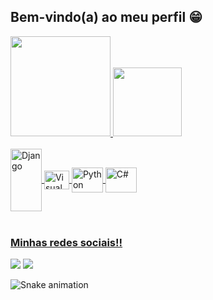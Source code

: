 ## Bem-vindo(a) ao meu perfil 😁

 <div style= "display: flex">
   <a href="https://github.com/Gustavo1910">
   <img height="160em" src="https://github-readme-stats.vercel.app/api?username=Gustavo1910&show_icons=true&theme=tokyonight&include_all_commits=true&count_private=true"/>
   <img height="110em" src="https://github-readme-stats.vercel.app/api/top-langs/?username=Gustavo1910&layout=compact&langs_count=6&theme=tokyonight"/>

</div>
<div style="display: inline_block" gap: 60px ><br>
  <img align="center" alt="Django" height="100" width="50"src="https://cdn.jsdelivr.net/gh/devicons/devicon/icons/django/django-plain-wordmark.svg" />
  <img align="center" alt="Visual" height="30" width="40"src="https://cdn.jsdelivr.net/gh/devicons/devicon/icons/vscode/vscode-original.svg" /> 
  <img align="center" alt="Python" height="40" width="50"src="https://cdn.jsdelivr.net/gh/devicons/devicon/icons/python/python-original-wordmark.svg" />
  <img align="center" alt="C#" height="40" width="50"src="https://cdn.jsdelivr.net/gh/devicons/devicon/icons/csharp/csharp-original.svg" />
          
</div>
 
 <br>
 
  ### Minhas redes sociais!!
 
<div> 
  <a href="https://instagram.com/_oliveira.exe" target="_blank"><img src="https://img.shields.io/badge/-Instagram-%23E4405F?style=for-the-badge&logo=instagram&logoColor=white" target="_blank"></a>
  <a href = "mailto:wolftenis271108@gmail.com"><img src="https://img.shields.io/badge/-Gmail-%23333?style=for-the-badge&logo=gmail&logoColor=white" target="_blank"></a>
 
  ![Snake animation](https://github.com/Gustavo1910/Gustavo1910/blob/output/github-contribution-grid-snake.svg)

</div>
